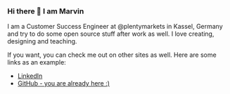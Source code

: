 ### Hi there 👋 I am Marvin

I am a Customer Success Engineer at @plentymarkets in Kassel, Germany and try to do some open source stuff after work as well.
I love creating, designing and teaching.

If you want, you can check me out on other sites as well. Here are some links as an example:
- [LinkedIn](https://linkedin.com/in/mbirnbach)
- [GitHub - you are already here :)](https://github.com/mbirnbach)
